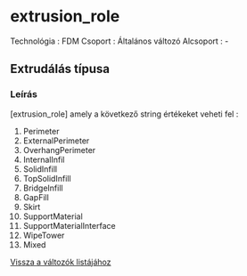# extrusion\_role

Technológia : FDM Csoport : Általános változó Alcsoport : -

## Extrudálás típusa

### Leírás

\[extrusion\_role\] amely a következő string értékeket veheti fel :

1. Perimeter
2. ExternalPerimeter
3. OverhangPerimeter
4. InternalInfil
5. SolidInfill
6. TopSolidInfill
7. BridgeInfill
8. GapFill
9. Skirt
10. SupportMaterial
11. SupportMaterialInterface
12. WipeTower
13. Mixed

[Vissza a változók listájához](/)

